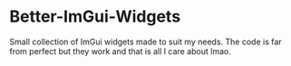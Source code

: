 # Better-ImGui-Widgets
Small collection of ImGui widgets made to suit my needs. The code is far from perfect but they work and that is all I care about lmao.

